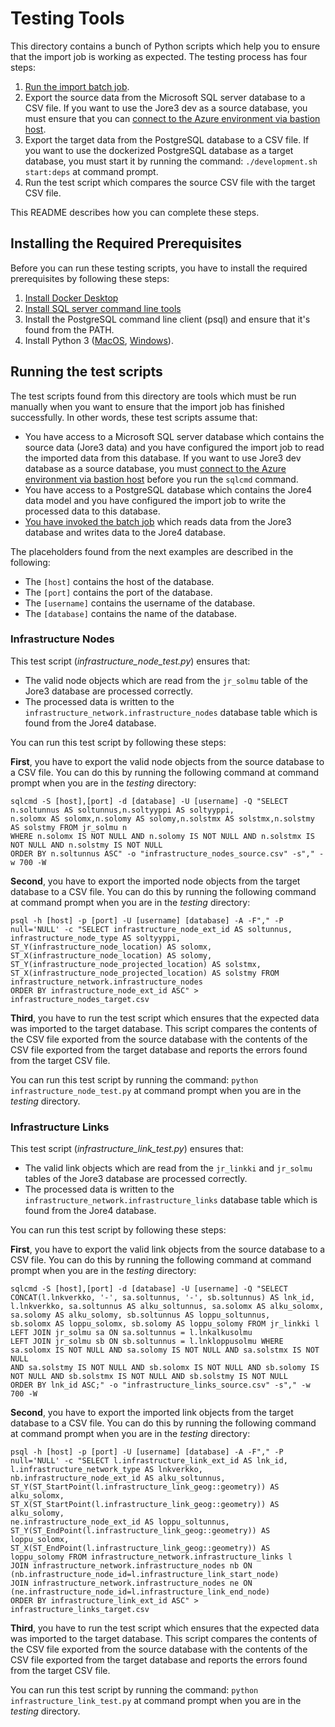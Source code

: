 # Testing Tools

This directory contains a bunch of Python scripts which help you to ensure that the 
import job is working as expected. The testing process has four steps:

1. [Run the import batch job](https://github.com/HSLdevcom/jore4-jore3-importer/blob/main/README.md).
2. Export the source data from the Microsoft SQL server database to a CSV file. If you want to use the Jore3 dev
   as a source database, you must ensure that you can [connect to the Azure environment via bastion host](https://github.com/HSLdevcom/jore4/blob/main/wiki/onboarding.md#connecting-to-the-azure-environment-via-bastion-host).
3. Export the target data from the PostgreSQL database to a CSV file. If you want to use the dockerized PostgreSQL database
   as a target database, you must start it by running the command: `./development.sh start:deps` at command prompt. 
4. Run the test script which compares the source CSV file with the target CSV file.

This README describes how you can complete these steps.

## Installing the Required Prerequisites

Before you can run these testing scripts, you have to install the required prerequisites 
by following these steps:

1. [Install Docker Desktop](https://www.docker.com/products/docker-desktop)
2. [Install SQL server command line tools](https://docs.microsoft.com/en-us/sql/linux/sql-server-linux-setup-tools?view=sql-server-ver15)
3. Install the PostgreSQL command line client (psql) and ensure that it's found from the PATH.
4. Install Python 3 ([MacOS](https://opensource.com/article/19/5/python-3-default-mac), [Windows](https://docs.python.org/3/using/windows.html#using-python-on-windows)).

## Running the test scripts

The test scripts found from this directory are tools which must be run manually when you want to
ensure that the import job has finished successfully. In other words, these test scripts assume that:

* You have access to a Microsoft SQL server database which contains the source data (Jore3 data) and you have configured the import
  job to read the imported data from this database. If you want to use Jore3 dev database as a source database, you must [connect to the Azure environment via bastion host](https://github.com/HSLdevcom/jore4/blob/main/wiki/onboarding.md#connecting-to-the-azure-environment-via-bastion-host)
  before you run the `sqlcmd` command.
* You have access to a PostgreSQL database which contains  the Jore4 data model and you have configured the import job
  to write the processed data to this database.
* [You have invoked the batch job](https://github.com/HSLdevcom/jore4-jore3-importer/blob/main/README.md) which reads data from the Jore3 database and writes data to the Jore4 database.

The placeholders found from the next examples are described in the following:

* The `[host]` contains the host of the database.
* The `[port]` contains the port of the database.
* The `[username]` contains the username of the database.
* The `[database]` contains the name of the database.

### Infrastructure Nodes

This test script (_infrastructure_node_test.py_) ensures that:

* The valid node objects which are read from the `jr_solmu` table of the Jore3 database are processed correctly.
* The processed data is written to the `infrastructure_network.infrastructure_nodes` database table which is found from
  the Jore4 database.

You can run this test script by following these steps:

**First**, you have to export the valid node objects from the source database to a CSV file. You can do this by running 
the following command at command prompt when you are in the _testing_ directory:

```
sqlcmd -S [host],[port] -d [database] -U [username] -Q "SELECT n.soltunnus AS soltunnus,n.soltyyppi AS soltyyppi,
n.solomx AS solomx,n.solomy AS solomy,n.solstmx AS solstmx,n.solstmy AS solstmy FROM jr_solmu n 
WHERE n.solomx IS NOT NULL AND n.solomy IS NOT NULL AND n.solstmx IS NOT NULL AND n.solstmy IS NOT NULL 
ORDER BY n.soltunnus ASC" -o "infrastructure_nodes_source.csv" -s"," -w 700 -W
```

**Second**, you have to export the imported node objects from the target database to a CSV file. You can do this by 
running the following command at command prompt when you are in the _testing_ directory:

```
psql -h [host] -p [port] -U [username] [database] -A -F"," -P null='NULL' -c "SELECT infrastructure_node_ext_id AS soltunnus, 
infrastructure_node_type AS soltyyppi, ST_Y(infrastructure_node_location) AS solomx, 
ST_X(infrastructure_node_location) AS solomy, ST_Y(infrastructure_node_projected_location) AS solstmx, 
ST_X(infrastructure_node_projected_location) AS solstmy FROM infrastructure_network.infrastructure_nodes 
ORDER BY infrastructure_node_ext_id ASC" > infrastructure_nodes_target.csv
```

**Third**, you have to run the test script which ensures that the expected data was imported to the target database. This
script compares the contents of the CSV file exported from the source database with the
contents of the CSV file exported from the target database and reports the errors found from the target CSV file.

You can run this test script by running the command: `python infrastructure_node_test.py` at command prompt when you are in the _testing_ directory.

### Infrastructure Links

This test script (_infrastructure_link_test.py_) ensures that:

* The valid link objects which are read from the `jr_linkki` and `jr_solmu` tables of the Jore3 database are processed correctly.
* The processed data is written to the `infrastructure_network.infrastructure_links` database table which is found from
  the Jore4 database.

You can run this test script by following these steps:

**First**, you have to export the valid link objects from the source database to a CSV file. You can do this by running
the following command at command prompt when you are in the _testing_ directory:

```
sqlcmd -S [host],[port] -d [database] -U [username] -Q "SELECT CONCAT(l.lnkverkko, '-', sa.soltunnus, '-', sb.soltunnus) AS lnk_id, 
l.lnkverkko, sa.soltunnus AS alku_soltunnus, sa.solomx AS alku_solomx, sa.solomy AS alku_solomy, sb.soltunnus AS loppu_soltunnus,
sb.solomx AS loppu_solomx, sb.solomy AS loppu_solomy FROM jr_linkki l LEFT JOIN jr_solmu sa ON sa.soltunnus = l.lnkalkusolmu 
LEFT JOIN jr_solmu sb ON sb.soltunnus = l.lnkloppusolmu WHERE sa.solomx IS NOT NULL AND sa.solomy IS NOT NULL AND sa.solstmx IS NOT NULL 
AND sa.solstmy IS NOT NULL AND sb.solomx IS NOT NULL AND sb.solomy IS NOT NULL AND sb.solstmx IS NOT NULL AND sb.solstmy IS NOT NULL 
ORDER BY lnk_id ASC;" -o "infrastructure_links_source.csv" -s"," -w 700 -W
```

**Second**, you have to export the imported link objects from the target database to a CSV file. You can do this by
running the following command at command prompt when you are in the _testing_ directory:

```
psql -h [host] -p [port] -U [username] [database] -A -F"," -P null='NULL' -c "SELECT l.infrastructure_link_ext_id AS lnk_id, 
l.infrastructure_network_type AS lnkverkko, nb.infrastructure_node_ext_id AS alku_soltunnus, 
ST_Y(ST_StartPoint(l.infrastructure_link_geog::geometry)) AS alku_solomx, 
ST_X(ST_StartPoint(l.infrastructure_link_geog::geometry)) AS alku_solomy, 
ne.infrastructure_node_ext_id AS loppu_soltunnus, ST_Y(ST_EndPoint(l.infrastructure_link_geog::geometry)) AS loppu_solomx, 
ST_X(ST_EndPoint(l.infrastructure_link_geog::geometry)) AS loppu_solomy FROM infrastructure_network.infrastructure_links l 
JOIN infrastructure_network.infrastructure_nodes nb ON (nb.infrastructure_node_id=l.infrastructure_link_start_node) 
JOIN infrastructure_network.infrastructure_nodes ne ON (ne.infrastructure_node_id=l.infrastructure_link_end_node) 
ORDER BY infrastructure_link_ext_id ASC" > infrastructure_links_target.csv
```

**Third**, you have to run the test script which ensures that the expected data was imported to the target database. This
script compares the contents of the CSV file exported from the source database with the
contents of the CSV file exported from the target database and reports the errors found from the target CSV file.

You can run this test script by running the command: `python infrastructure_link_test.py` at command prompt when you 
are in the _testing_ directory.

